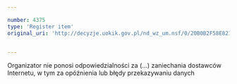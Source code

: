 ```yaml
---

number: 4375
type: 'Register item'
original_uri: 'http://decyzje.uokik.gov.pl/nd_wz_um.nsf/0/20B0B2F58E821D85C1257B36003A4059?OpenDocument'


---
```


Organizator nie ponosi odpowiedzialności za (...) zaniechania dostawców Internetu, w tym za opóźnienia lub błędy przekazywaniu danych
